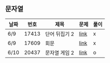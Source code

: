 ## 문자열
|날짜|번호|제목|문제|풀이|
|---|---|---|---|---|
|6/9|17413|단어 뒤집기 2|[link](https://www.acmicpc.net/problem/17413)|x|
|6/9|17609|회문|[link](https://www.acmicpc.net/problem/17609)|x|
|6/10|20437|문자열 게임 2|[link](https://www.acmicpc.net/problem/20437)|o|